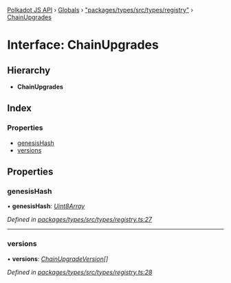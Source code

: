 [Polkadot JS API](../README.md) › [Globals](../globals.md) › ["packages/types/src/types/registry"](../modules/_packages_types_src_types_registry_.md) › [ChainUpgrades](_packages_types_src_types_registry_.chainupgrades.md)

# Interface: ChainUpgrades

## Hierarchy

* **ChainUpgrades**

## Index

### Properties

* [genesisHash](_packages_types_src_types_registry_.chainupgrades.md#genesishash)
* [versions](_packages_types_src_types_registry_.chainupgrades.md#versions)

## Properties

###  genesisHash

• **genesisHash**: *[Uint8Array](../classes/_packages_types_src_codec_raw_.raw.md#static-uint8array)*

*Defined in [packages/types/src/types/registry.ts:27](https://github.com/polkadot-js/api/blob/0e9a50e020/packages/types/src/types/registry.ts#L27)*

___

###  versions

• **versions**: *[ChainUpgradeVersion](_packages_types_src_types_registry_.chainupgradeversion.md)[]*

*Defined in [packages/types/src/types/registry.ts:28](https://github.com/polkadot-js/api/blob/0e9a50e020/packages/types/src/types/registry.ts#L28)*
